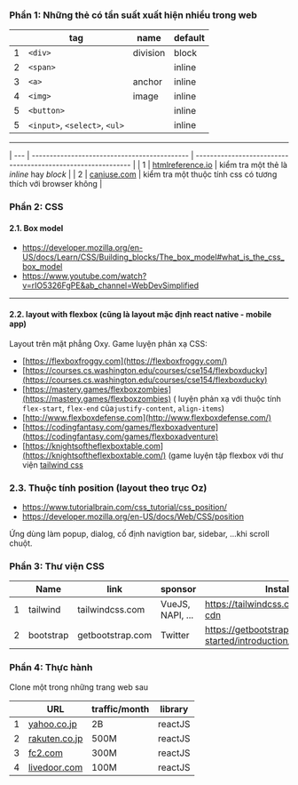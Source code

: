 ### Phần 1: Những thẻ có tần suất xuất hiện nhiều trong web

|     | tag                           | name     | default |
| --- | ----------------------------- | -------- | ------- |
| 1   | `<div>`                       | division | block   |
| 2   | `<span>`                      |          | inline  |
| 3   | `<a>`                         | anchor   | inline  |
| 4   | `<img>`                       | image    | inline  |
| 5   | `<button>`                    |          | inline  |
| 5   | `<input>`, `<select>`, `<ul>` |          | inline  |

---

| --- | -------------------------------------------- | ------------------------------------------------------------ |
| 1   | [htmlreference.io](https://htmlreference.io) | kiểm tra một thẻ là _inline_ hay _block_                     |
| 2   | [caniuse.com](https://caniuse.com/)          | kiểm tra một thuộc tính css có tương thích với browser không |

### Phần 2: CSS

#### 2.1. Box model

- https://developer.mozilla.org/en-US/docs/Learn/CSS/Building_blocks/The_box_model#what_is_the_css_box_model
- https://www.youtube.com/watch?v=rIO5326FgPE&ab_channel=WebDevSimplified

---

#### 2.2. layout with flexbox (cũng là layout mặc định react native - mobile app)

Layout trên mặt phẳng Oxy.
Game luyện phản xạ CSS:

- [https://flexboxfroggy.com](https://flexboxfroggy.com/)
- [https://courses.cs.washington.edu/courses/cse154/flexboxducky](https://courses.cs.washington.edu/courses/cse154/flexboxducky)
- [https://mastery.games/flexboxzombies](https://mastery.games/flexboxzombies) ( luyện phản xạ với thuộc tính `flex-start`, `flex-end` của`justify-content`, `align-items`)
- [http://www.flexboxdefense.com](http://www.flexboxdefense.com/)
- [https://codingfantasy.com/games/flexboxadventure](https://codingfantasy.com/games/flexboxadventure)
- [https://knightsoftheflexboxtable.com](https://knightsoftheflexboxtable.com/) (game luyện tập flexbox với thư viện [tailwind css](https://tailwindcss.com/)

### 2.3. Thuộc tính position (layout theo trục Oz)

- https://www.tutorialbrain.com/css_tutorial/css_position/
- https://developer.mozilla.org/en-US/docs/Web/CSS/position

Ứng dùng làm popup, dialog, cố định navigtion bar, sidebar, ...khi scroll chuột.

### Phần 3: Thư viện CSS

|     | Name      | link             | sponsor          | Installation guide                                                        |
| --- | --------- | ---------------- | ---------------- | ------------------------------------------------------------------------- |
| 1   | tailwind  | tailwindcss.com  | VueJS, NAPI, ... | https://tailwindcss.com/docs/installation/play-cdn                        |
| 2   | bootstrap | getbootstrap.com | Twitter          | https://getbootstrap.com/docs/5.3/getting-started/introduction/#cdn-links |

### Phần 4: Thực hành

Clone một trong những trang web sau

|     | URL                                    | traffic/month | library |
| --- | -------------------------------------- | ------------- | ------- |
| 1   | [yahoo.co.jp](https://yahoo.co.jp)     | 2B            | reactJS |
| 2   | [rakuten.co.jp](https://rakuten.co.jp) | 500M          | reactJS |
| 3   | [fc2.com](https://fc2.com)             | 300M          | reactJS |
| 4   | [livedoor.com](https://livedoor.com)   | 100M          | reactJS |

